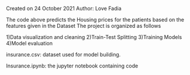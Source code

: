 Created on 24 October 2021
Author: Love Fadia

The code above predicts the Housing prices for the patients based on the features given in the Dataset The project is organized as follows

1)Data visualization and cleaning
2)Train-Test Splitting
3)Training Models
4)Model evaluation



insurance.csv: dataset used for model building.

Insurance.ipynb: the jupyter notebook containing code

